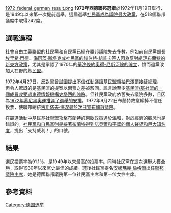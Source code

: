 [1972_federal_german_result.png](https://zh.wikipedia.org/wiki/File:1972_federal_german_result.png "fig:1972_federal_german_result.png")
**1972年西德聯邦選舉**於1972年11月19日舉行，是1949年以來第一次提前選舉。這屆選舉[社民黨成為議院最大政黨](../Page/德國社會民主黨.md "wikilink")，在518個聯邦議席中取得242席。

## 選戰過程

[社會自由主義聯盟的](../Page/社會自由主義聯盟.md "wikilink")[社民黨和](../Page/社民黨.md "wikilink")[自民黨已經在](../Page/自由民主黨_\(德國\).md "wikilink")[聯邦議院失去多數](../Page/聯邦議院.md "wikilink")，例如前[自民黨部長](../Page/自民黨.md "wikilink")[埃里希·門德](../Page/埃里希·門德.md "wikilink")、[海因茨·斯塔克或社民黨的](../Page/海因茨·斯塔克.md "wikilink")[赫伯特·胡普卡等人因為反對](../Page/赫伯特·胡普卡.md "wikilink")[總理](../Page/德國總理.md "wikilink")[布蘭特的](../Page/布蘭特.md "wikilink")[新東方政策](../Page/新東方政策.md "wikilink")，尤其是承認了1970年的[華沙條約](../Page/1970年華沙條約.md "wikilink")[奧得-尼斯河線的確立](../Page/奧德河-尼斯河線.md "wikilink")，憤而退黨改加入在野的[基民盟](../Page/基民盟.md "wikilink")。

1972年4月27日，[反對黨曾試圖提出](../Page/反對黨.md "wikilink")[不信任動議讓](../Page/不信任動議.md "wikilink")[基民盟領袖](../Page/基民盟.md "wikilink")[巴澤爾接替總理](../Page/巴澤爾.md "wikilink")，但令人驚訝的是基民盟的提案以兩票之差被駁回。謠言說至少[基民盟/基社盟的一個成員收受過東德情報機構](../Page/基民盟/基社盟.md "wikilink")[史塔西的賄賂](../Page/史塔西.md "wikilink")。但社民黨政府依舊失去議院多數，且因為[1972年慕尼黑奧運推遲了選舉的安排](../Page/1972年夏季奧林匹克運動會.md "wikilink")。1972年9月22日布蘭特故意輸掉不信任投票，使聯邦總統[古斯塔夫·海涅曼於次日宣布解散議院](../Page/古斯塔夫·海涅曼.md "wikilink")。

在競選活動中[基民基社聯盟攻擊布蘭特的東歐政策過於溫和](../Page/基民基社聯盟.md "wikilink")，對於經濟的觀念也是錯誤的。[社民黨和](../Page/社民黨.md "wikilink")[自民黨則是挾著布蘭特得到](../Page/自民黨.md "wikilink")[諾貝爾和平獎的個人聲望和巨大知名度](../Page/諾貝爾和平獎.md "wikilink")，提出「支持威利！」的口號。

## 結果

選民投票率為91.1％，是1949年以來最高的投票率。同時社民黨在這次選舉大獲全勝，取得1930年以來黨史最佳的成績。選後社民黨提名[安娜瑪麗·倫格爾出任聯邦議院主席](../Page/安娜瑪麗·倫格爾.md "wikilink")，她是德國聯邦議院第一位社民黨主席和第一位女性主席。

## 參考資料

[Category:德国选举](https://zh.wikipedia.org/wiki/Category:德国选举 "wikilink")